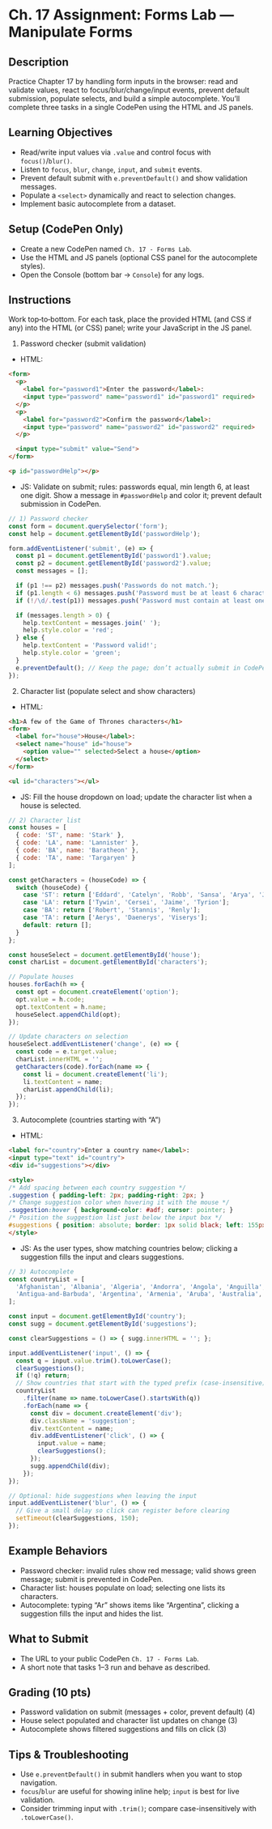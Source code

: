 # Ch. 17 Assignment: Forms Lab — Manipulate Forms

## Description

Practice Chapter 17 by handling form inputs in the browser: read and validate values, react to focus/blur/change/input events, prevent default submission, populate selects, and build a simple autocomplete. You’ll complete three tasks in a single CodePen using the HTML and JS panels.

## Learning Objectives

- Read/write input values via `.value` and control focus with `focus()`/`blur()`.
- Listen to `focus`, `blur`, `change`, `input`, and `submit` events.
- Prevent default submit with `e.preventDefault()` and show validation messages.
- Populate a `<select>` dynamically and react to selection changes.
- Implement basic autocomplete from a dataset.

## Setup (CodePen Only)

- Create a new CodePen named `Ch. 17 - Forms Lab`.
- Use the HTML and JS panels (optional CSS panel for the autocomplete styles).
- Open the Console (bottom bar → `Console`) for any logs.

## Instructions

Work top‑to‑bottom. For each task, place the provided HTML (and CSS if any) into the HTML (or CSS) panel; write your JavaScript in the JS panel.

1) Password checker (submit validation)
- HTML:

```html
<form>
  <p>
    <label for="password1">Enter the password</label>:
    <input type="password" name="password1" id="password1" required>
  </p>
  <p>
    <label for="password2">Confirm the password</label>:
    <input type="password" name="password2" id="password2" required>
  </p>

  <input type="submit" value="Send">
</form>

<p id="passwordHelp"></p>
```

- JS: Validate on submit; rules: passwords equal, min length 6, at least one digit. Show a message in `#passwordHelp` and color it; prevent default submission in CodePen.

```js
// 1) Password checker
const form = document.querySelector('form');
const help = document.getElementById('passwordHelp');

form.addEventListener('submit', (e) => {
  const p1 = document.getElementById('password1').value;
  const p2 = document.getElementById('password2').value;
  const messages = [];

  if (p1 !== p2) messages.push('Passwords do not match.');
  if (p1.length < 6) messages.push('Password must be at least 6 characters.');
  if (!/\d/.test(p1)) messages.push('Password must contain at least one digit.');

  if (messages.length > 0) {
    help.textContent = messages.join(' ');
    help.style.color = 'red';
  } else {
    help.textContent = 'Password valid!';
    help.style.color = 'green';
  }
  e.preventDefault(); // Keep the page; don’t actually submit in CodePen
});
```

2) Character list (populate select and show characters)
- HTML:

```html
<h1>A few of the Game of Thrones characters</h1>
<form>
  <label for="house">House</label>:
  <select name="house" id="house">
    <option value="" selected>Select a house</option>
  </select>
</form>

<ul id="characters"></ul>
```

- JS: Fill the house dropdown on load; update the character list when a house is selected.

```js
// 2) Character list
const houses = [
  { code: 'ST', name: 'Stark' },
  { code: 'LA', name: 'Lannister' },
  { code: 'BA', name: 'Baratheon' },
  { code: 'TA', name: 'Targaryen' }
];

const getCharacters = (houseCode) => {
  switch (houseCode) {
    case 'ST': return ['Eddard', 'Catelyn', 'Robb', 'Sansa', 'Arya', 'Jon Snow'];
    case 'LA': return ['Tywin', 'Cersei', 'Jaime', 'Tyrion'];
    case 'BA': return ['Robert', 'Stannis', 'Renly'];
    case 'TA': return ['Aerys', 'Daenerys', 'Viserys'];
    default: return [];
  }
};

const houseSelect = document.getElementById('house');
const charList = document.getElementById('characters');

// Populate houses
houses.forEach(h => {
  const opt = document.createElement('option');
  opt.value = h.code;
  opt.textContent = h.name;
  houseSelect.appendChild(opt);
});

// Update characters on selection
houseSelect.addEventListener('change', (e) => {
  const code = e.target.value;
  charList.innerHTML = '';
  getCharacters(code).forEach(name => {
    const li = document.createElement('li');
    li.textContent = name;
    charList.appendChild(li);
  });
});
```

3) Autocomplete (countries starting with “A”)
- HTML:

```html
<label for="country">Enter a country name</label>:
<input type="text" id="country">
<div id="suggestions"></div>

<style>
/* Add spacing between each country suggestion */
.suggestion { padding-left: 2px; padding-right: 2px; }
/* Change suggestion color when hovering it with the mouse */
.suggestion:hover { background-color: #adf; cursor: pointer; }
/* Position the suggestion list just below the input box */
#suggestions { position: absolute; border: 1px solid black; left: 155px; }
</style>
```

- JS: As the user types, show matching countries below; clicking a suggestion fills the input and clears suggestions.

```js
// 3) Autocomplete
const countryList = [
  'Afghanistan', 'Albania', 'Algeria', 'Andorra', 'Angola', 'Anguilla', 'Antarctica',
  'Antigua-and-Barbuda', 'Argentina', 'Armenia', 'Aruba', 'Australia', 'Autria', 'Azerbaïjan'
];

const input = document.getElementById('country');
const sugg = document.getElementById('suggestions');

const clearSuggestions = () => { sugg.innerHTML = ''; };

input.addEventListener('input', () => {
  const q = input.value.trim().toLowerCase();
  clearSuggestions();
  if (!q) return;
  // Show countries that start with the typed prefix (case-insensitive)
  countryList
    .filter(name => name.toLowerCase().startsWith(q))
    .forEach(name => {
      const div = document.createElement('div');
      div.className = 'suggestion';
      div.textContent = name;
      div.addEventListener('click', () => {
        input.value = name;
        clearSuggestions();
      });
      sugg.appendChild(div);
    });
});

// Optional: hide suggestions when leaving the input
input.addEventListener('blur', () => {
  // Give a small delay so click can register before clearing
  setTimeout(clearSuggestions, 150);
});
```

## Example Behaviors

- Password checker: invalid rules show red message; valid shows green message; submit is prevented in CodePen.
- Character list: houses populate on load; selecting one lists its characters.
- Autocomplete: typing “Ar” shows items like “Argentina”, clicking a suggestion fills the input and hides the list.

## What to Submit

- The URL to your public CodePen `Ch. 17 - Forms Lab`.
- A short note that tasks 1–3 run and behave as described.

## Grading (10 pts)

- Password validation on submit (messages + color, prevent default) (4)
- House select populated and character list updates on change (3)
- Autocomplete shows filtered suggestions and fills on click (3)

## Tips & Troubleshooting

- Use `e.preventDefault()` in submit handlers when you want to stop navigation.
- `focus`/`blur` are useful for showing inline help; `input` is best for live validation.
- Consider trimming input with `.trim()`; compare case-insensitively with `.toLowerCase()`.

